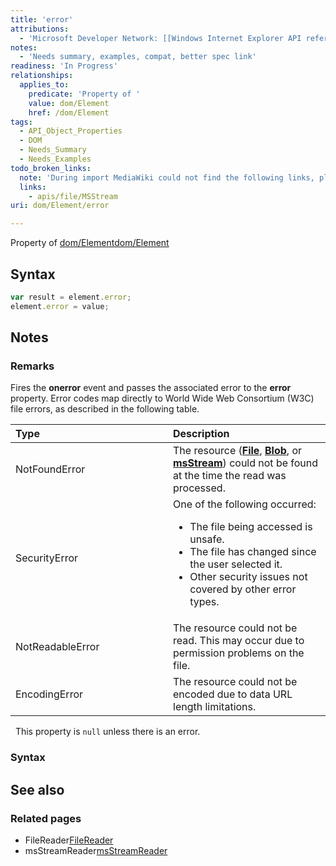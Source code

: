 ```yaml
---
title: 'error'
attributions:
  - 'Microsoft Developer Network: [[Windows Internet Explorer API reference](http://msdn.microsoft.com/en-us/library/ie/hh828809%28v=vs.85%29.aspx) Article]'
notes:
  - 'Needs summary, examples, compat, better spec link'
readiness: 'In Progress'
relationships:
  applies_to:
    predicate: 'Property of '
    value: dom/Element
    href: /dom/Element
tags:
  - API_Object_Properties
  - DOM
  - Needs_Summary
  - Needs_Examples
todo_broken_links:
  note: 'During import MediaWiki could not find the following links, please fix and adjust this list.'
  links:
    - apis/file/MSStream
uri: dom/Element/error

---
```

Property of [dom/Element](/dom/Element)[dom/Element](/dom/Element)

## Syntax

``` js
var result = element.error;
element.error = value;
```

## Notes

### Remarks

Fires the **onerror** event and passes the associated error to the **error** property. Error codes map directly to World Wide Web Consortium (W3C) file errors, as described in the following table.

<table>
<col width="50%" />
<col width="50%" />
<thead>
<tr class="header">
<th align="left">Type</th>
<th align="left">Description</th>
</tr>
</thead>
<tbody>
<tr class="odd">
<td align="left">NotFoundError</td>
<td align="left">The resource (<a href="/apis/file/File"><strong>File</strong></a>, <a href="/apis/file/Blob"><strong>Blob</strong></a>, or <a href="/w/index.php?title=apis/file/MSStream&amp;action=edit&amp;redlink=1"><strong>msStream</strong></a>) could not be found at the time the read was processed.</td>
</tr>
<tr class="even">
<td align="left">SecurityError</td>
<td align="left">One of the following occurred:
<ul>
<li>The file being accessed is unsafe.</li>
<li>The file has changed since the user selected it.</li>
<li>Other security issues not covered by other error types.</li>
</ul></td>
</tr>
<tr class="odd">
<td align="left">NotReadableError</td>
<td align="left">The resource could not be read. This may occur due to permission problems on the file.</td>
</tr>
<tr class="even">
<td align="left">EncodingError</td>
<td align="left">The resource could not be encoded due to data URL length limitations.</td>
</tr>
</tbody>
</table>

  This property is `null` unless there is an error.

### Syntax

## See also

### Related pages

-   FileReader[FileReader](/apis/file/FileReader)
-   msStreamReader[msStreamReader](/apis/file/MSStreamReader)
